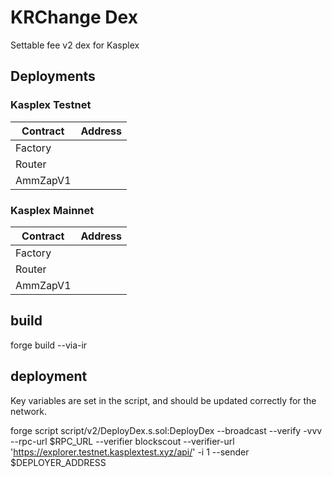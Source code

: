 # KRChange Dex

Settable fee v2 dex for Kasplex

## Deployments

### Kasplex Testnet

| Contract | Address |
| -------- | ------- |
| Factory  |         |
| Router   |         |
| AmmZapV1 |         |

### Kasplex Mainnet

| Contract | Address |
| -------- | ------- |
| Factory  |         |
| Router   |         |
| AmmZapV1 |         |

## build

forge build --via-ir

## deployment

Key variables are set in the script, and should be updated correctly for the network.

forge script script/v2/DeployDex.s.sol:DeployDex --broadcast --verify -vvv --rpc-url $RPC_URL --verifier blockscout --verifier-url 'https://explorer.testnet.kasplextest.xyz/api/' -i 1 --sender $DEPLOYER_ADDRESS
